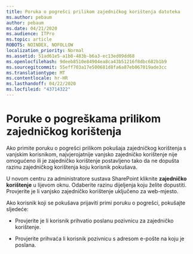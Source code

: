 ```yaml
---
title: Poruka o pogrešci prilikom zajedničkog korištenja datoteka
ms.author: pebaum
author: pebaum
ms.date: 04/21/2020
ms.audience: ITPro
ms.topic: article
ROBOTS: NOINDEX, NOFOLLOW
localization_priority: Normal
ms.assetid: 51ad61e5-a1b8-483b-b6a3-ec13ed09dd68
ms.openlocfilehash: 9deeb8510e84904ea8ca43b51216f8dbc682b1b9
ms.sourcegitcommit: 55eff703a17e500681d8fa6a87eb067019ade3cc
ms.translationtype: MT
ms.contentlocale: hr-HR
ms.lasthandoff: 04/22/2020
ms.locfileid: "43714322"
---
```

# <a name="error-messages-when-sharing"></a>Poruke o pogreškama prilikom zajedničkog korištenja

Ako primite poruku o pogrešci prilikom pokušaja zajedničkog korištenja s vanjskim korisnikom, najvjerojatnije vanjsko zajedničko korištenje nije omogućeno ili je zajedničko korištenje postavljeno tako da ne dopušta razinu zajedničkog korištenja koju korisnik pokušava.
  
U novom centru za administratore sustava SharePoint kliknite **zajedničko korištenje** u lijevom oknu. Odaberite razinu dijeljenja koju želite dopustiti. Provjerite je li vanjsko zajedničko korištenje uključeno za web-mjesto. 
  
Ako korisnik koji se pokušava prijaviti primi poruku o pogrešci, pokušajte sljedeće:
  
- Provjerite je li korisnik prihvatio poslanu pozivnicu za zajedničko korištenje.
    
- Provjerite prihvaća li korisnik pozivnicu s adresom e-pošte na koju je poslana.
    

